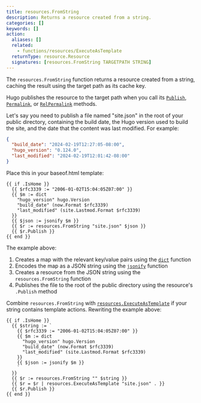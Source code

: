 ```yaml
---
title: resources.FromString
description: Returns a resource created from a string.
categories: []
keywords: []
action:
  aliases: []
  related:
    - functions/resources/ExecuteAsTemplate
  returnType: resource.Resource
  signatures: [resources.FromString TARGETPATH STRING]
---
```


The `resources.FromString` function returns a resource created from a string, caching the result using the target path as its cache key.

Hugo publishes the resource to the target path when you call its [`Publish`], [`Permalink`], or [`RelPermalink`] methods.

[`publish`]: /methods/resource/publish/
[`permalink`]: /methods/resource/permalink/
[`relpermalink`]: /methods/resource/relpermalink/

Let's say you need to publish a file named "site.json" in the root of your public directory, containing the build date, the Hugo version used to build the site, and the date that the content was last modified. For example:

```json
{
  "build_date": "2024-02-19T12:27:05-08:00",
  "hugo_version": "0.124.0",
  "last_modified": "2024-02-19T12:01:42-08:00"
}
```

Place this in your baseof.html template:

```go-html-template
{{ if .IsHome }}
  {{ $rfc3339 := "2006-01-02T15:04:05Z07:00" }}
  {{ $m := dict
    "hugo_version" hugo.Version
    "build_date" (now.Format $rfc3339)
    "last_modified" (site.Lastmod.Format $rfc3339)
  }}
  {{ $json := jsonify $m }}
  {{ $r := resources.FromString "site.json" $json }}
  {{ $r.Publish }}
{{ end }}
```

The example above:

1. Creates a map with the relevant key/value pairs using the [`dict`] function
2. Encodes the map as a JSON string using the [`jsonify`] function
3. Creates a resource from the JSON string using the `resources.FromString` function
4. Publishes the file to the root of the public directory using the resource's `.Publish` method

Combine `resources.FromString` with [`resources.ExecuteAsTemplate`] if your string contains template actions. Rewriting the example above:

```go-html-template
{{ if .IsHome }}
  {{ $string := `
    {{ $rfc3339 := "2006-01-02T15:04:05Z07:00" }}
    {{ $m := dict
      "hugo_version" hugo.Version
      "build_date" (now.Format $rfc3339)
      "last_modified" (site.Lastmod.Format $rfc3339)
    }}
    {{ $json := jsonify $m }}
    `
  }}
  {{ $r := resources.FromString "" $string }}
  {{ $r = $r | resources.ExecuteAsTemplate "site.json" . }}
  {{ $r.Publish }}
{{ end }}
```

[`dict`]: /functions/collections/dictionary/
[`jsonify`]: /functions/encoding/jsonify/
[`resources.ExecuteAsTemplate`]: /functions/resources/executeastemplate/
